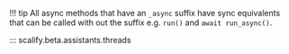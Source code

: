 !!! tip
    All async methods that have an `_async` suffix have sync equivalents that can be called with out the suffix e.g. `run()` and `await run_async()`.
    
::: scalify.beta.assistants.threads